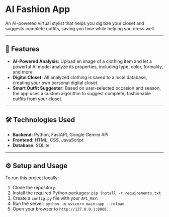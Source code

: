 # AI Fashion App

An AI-powered virtual stylist that helps you digitize your closet and suggests complete outfits, saving you time while helping you dress well.

---

## 🚀 Features
- **AI-Powered Analysis:** Upload an image of a clothing item and let a powerful AI model analyze its properties, including type, color, formality, and more.
- **Digital Closet:** All analyzed clothing is saved to a local database, creating your own personal digital closet.
- **Smart Outfit Suggester:** Based on user-selected occasion and season, the app uses a custom algorithm to suggest complete, fashionable outfits from your closet.

---

## 🛠️ Technologies Used
- **Backend:** Python, FastAPI, Google Gemini API
- **Frontend:** HTML, CSS, JavaScript
- **Database:** SQLite

---

## ⚙️ Setup and Usage
To run this project locally:
1. Clone the repository.
2. Install the required Python packages: `pip install -r requirements.txt`
3. Create a `config.py` file with your `API_KEY`.
4. Run the server: `python -m uvicorn main:app --reload`
5. Open your browser to `http://127.0.0.1:8000`.